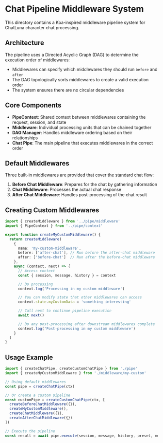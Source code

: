 # Chat Pipeline Middleware System

This directory contains a Koa-inspired middleware pipeline system for ChatLuna character chat processing.

## Architecture

The pipeline uses a Directed Acyclic Graph (DAG) to determine the execution order of middlewares:

- Middlewares can specify which middlewares they should run `before` and `after`
- The DAG topologically sorts middlewares to create a valid execution order
- The system ensures there are no circular dependencies

## Core Components

- **PipeContext**: Shared context between middlewares containing the request, session, and state
- **Middleware**: Individual processing units that can be chained together
- **DAG Manager**: Handles middleware ordering based on their relationships
- **Chat Pipe**: The main pipeline that executes middlewares in the correct order

## Default Middlewares

Three built-in middlewares are provided that cover the standard chat flow:

1. **Before Chat Middleware**: Prepares for the chat by gathering information
2. **Chat Middleware**: Processes the actual chat response
3. **After Chat Middleware**: Handles post-processing of the chat result

## Creating Custom Middlewares

```typescript
import { createMiddleware } from '../pipe/middleware'
import { PipeContext } from '../pipe/context'

export function createMyCustomMiddleware() {
  return createMiddleware(
    {
      name: 'my-custom-middleware',
      before: ['after-chat'], // Run before the after-chat middleware
      after: ['before-chat']  // Run after the before-chat middleware
    },
    async (context, next) => {
      // Access context
      const { session, message, history } = context

      // Do processing
      context.log('Processing in my custom middleware')

      // You can modify state that other middlewares can access
      context.state.myCustomData = 'something interesting'

      // Call next to continue pipeline execution
      await next()

      // Do any post-processing after downstream middlewares complete
      context.log('Post-processing in my custom middleware')
    }
  )
}
```

## Usage Example

```typescript
import { createChatPipe, createCustomChatPipe } from './pipe'
import { createMyCustomMiddleware } from './middleware/my-custom'

// Using default middlewares
const pipe = createChatPipe(ctx)

// Or create a custom pipeline
const customPipe = createCustomChatPipe(ctx, [
  createBeforeChatMiddleware({}),
  createMyCustomMiddleware(),
  createChatMiddleware({}),
  createAfterChatMiddleware({})
])

// Execute the pipeline
const result = await pipe.execute(session, message, history, preset, model, embeddings)
```
